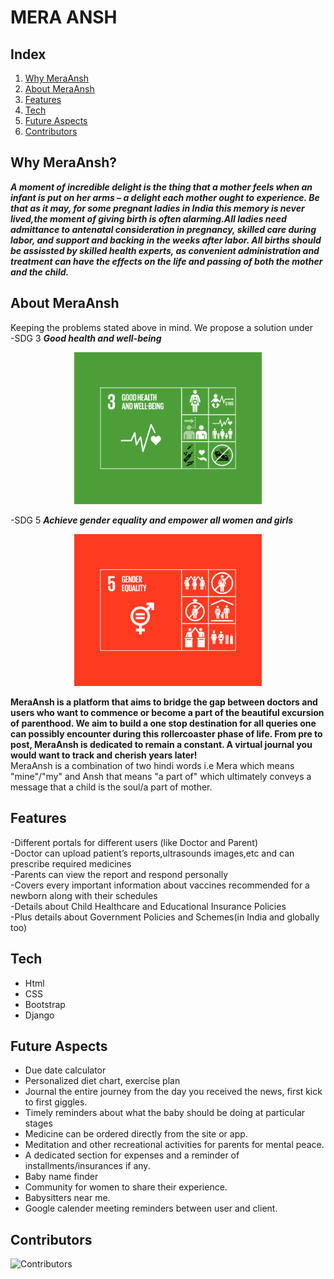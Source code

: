 # MERA ANSH

## Index

1. [Why MeraAnsh](#why-meraansh)
2. [About MeraAnsh](#about-meraansh)
3. [Features](#features)
4. [Tech](#tech)
5. [Future Aspects](#future-aspects)
6. [Contributors](#contributors)

## Why MeraAnsh?


***A moment of incredible delight is the thing that a mother feels when an infant is put on her arms – a delight each mother ought to experience. Be that as it may, for some pregnant ladies in India this memory is never lived,the moment of giving birth is often alarming.All ladies need admittance to antenatal consideration in pregnancy, skilled care during labor, and support and backing in the weeks after labor. All births should be assissted by skilled health experts, as convenient administration and treatment can have the effects on the life and passing of both the mother and the child.***
 




## About MeraAnsh

Keeping the problems stated above in mind.
We propose a solution under <br>
-SDG 3 ***Good health and well-being*** <br>

<p align="center">
<img src="./assets/sdg3.png" width=300;>
</p>

-SDG 5 ***Achieve gender equality and empower all women and girls*** <br>

<p align="center">
<img src="./assets/sdg5.png" width=300;>
</p>

**MeraAnsh is a platform that aims to bridge the gap between doctors and users who want to commence or become  a part of the beautiful excursion of parenthood. We aim to build a one stop destination for all queries one can possibly encounter during this rollercoaster phase of life. From pre to post, MeraAnsh is dedicated to remain a constant. A virtual journal you would want to track and cherish years later!** <br>
MeraAnsh is a combination of two hindi words i.e Mera which means "mine"/"my" and Ansh that means "a part of" which ultimately conveys a message that a child is the soul/a part of mother.

## Features
-Different portals for different users (like Doctor and Parent) <br>
-Doctor can upload patient’s reports,ultrasounds images,etc and can prescribe required medicines <br>
-Parents can view the report and respond personally <br>
-Covers every important information about vaccines recommended for a newborn along with their schedules <br>
-Details about Child Healthcare and Educational Insurance Policies <br>
-Plus details about Government Policies and Schemes(in India and globally too) <br>


## Tech

- Html
- CSS
- Bootstrap
- Django

## Future Aspects

- Due date calculator <br>
- Personalized diet chart, exercise plan <br>
- Journal the entire journey from the day you received the news, first kick to first giggles. <br>
- Timely reminders about what the baby should be doing at particular stages <br>
- Medicine can be ordered directly from the site or app. <br>
- Meditation and other recreational activities for parents for mental peace. <br>
- A dedicated section for expenses and a reminder of installments/insurances if any. <br>
- Baby name finder <br>
- Community for women to share their experience. <br>
- Babysitters near me. <br>
- Google calender meeting reminders between user and client. <br>


## Contributors

![Contributors](https://contrib.rocks/image?repo=SanyaNanda/MeraAnsh "Our Contributors")
